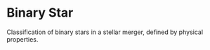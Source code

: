 # Binary Star

Classification of binary stars in a stellar merger, defined by physical properties.

